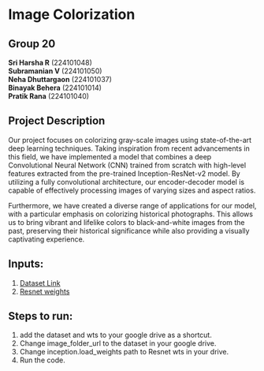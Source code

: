 # Image Colorization

## Group 20

**Sri Harsha R** (224101048)<br>
**Subramanian V** (224101050)<br> 
**Neha Dhuttargaon** (224101037)<br>
**Binayak Behera** (224101014)<br>
**Pratik Rana** (224101040)

## Project Description

Our project focuses on colorizing gray-scale images using state-of-the-art deep learning techniques. Taking inspiration from recent advancements in this field, we have implemented a model that combines a deep Convolutional Neural Network (CNN) trained from scratch with high-level features extracted from the pre-trained Inception-ResNet-v2 model. By utilizing a fully convolutional architecture, our encoder-decoder model is capable of effectively processing images of varying sizes and aspect ratios.
   
Furthermore, we have created a diverse range of applications for our model, with a particular emphasis on colorizing historical photographs. This allows us to bring vibrant and lifelike colors to black-and-white images from the past, preserving their historical significance while also providing a visually captivating experience.

## Inputs:
  1. [Dataset Link](https://drive.google.com/drive/folders/1I3m-xlb6zsDQySI5roOxI9BclVaFfnqs?usp=share_link)
  2. [Resnet weights](https://drive.google.com/drive/folders/1ZrHKLRYePs2n2uBnEgGli4xTJhTasJdo?usp=share_link)

## Steps to run:
  1. add the dataset and wts to your google drive as a shortcut.
  2. Change image_folder_url to the dataset in your google drive.
  3. Change inception.load_weights path to Resnet wts in your drive.
  4. Run the code.

